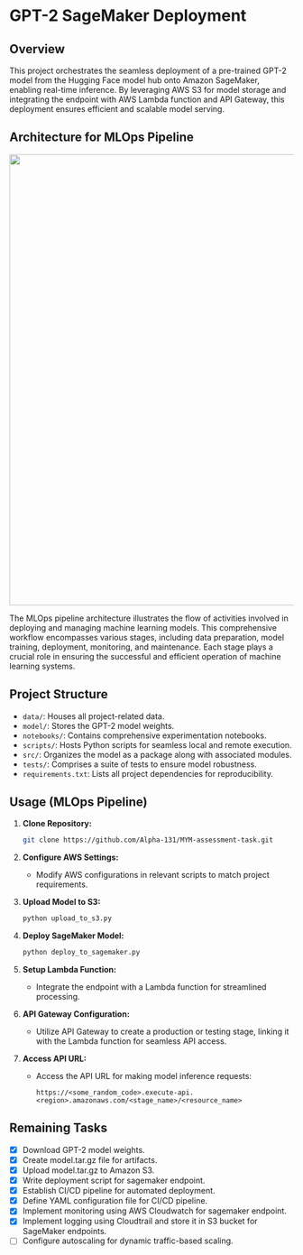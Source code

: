 # GPT-2 SageMaker Deployment

## Overview

This project orchestrates the seamless deployment of a pre-trained GPT-2 model from the Hugging Face model hub onto Amazon SageMaker, enabling real-time inference. By leveraging AWS S3 for model storage and integrating the endpoint with AWS Lambda function and API Gateway, this deployment ensures efficient and scalable model serving.

## Architecture for MLOps Pipeline

<img src="https://github.com/Alpha-131/MLOps-Pipeline/assets/92028472/ac51219f-d2ba-40c3-a2b6-a3fb19cb3e54" width="800">

The MLOps pipeline architecture illustrates the flow of activities involved in deploying and managing machine learning models. This comprehensive workflow encompasses various stages, including data preparation, model training, deployment, monitoring, and maintenance. Each stage plays a crucial role in ensuring the successful and efficient operation of machine learning systems.

## Project Structure

- `data/`: Houses all project-related data.
- `model/`: Stores the GPT-2 model weights.
- `notebooks/`: Contains comprehensive experimentation notebooks.
- `scripts/`: Hosts Python scripts for seamless local and remote execution.
- `src/`: Organizes the model as a package along with associated modules.
- `tests/`: Comprises a suite of tests to ensure model robustness.
- `requirements.txt`: Lists all project dependencies for reproducibility.

## Usage (MLOps Pipeline)

1. **Clone Repository:**
    ```bash
    git clone https://github.com/Alpha-131/MYM-assessment-task.git
    ```

2. **Configure AWS Settings:**
    - Modify AWS configurations in relevant scripts to match project requirements.

3. **Upload Model to S3:**
    ```bash
    python upload_to_s3.py
    ```

4. **Deploy SageMaker Model:**
    ```bash
    python deploy_to_sagemaker.py
    ```

5. **Setup Lambda Function:**
    - Integrate the endpoint with a Lambda function for streamlined processing.

6. **API Gateway Configuration:**
    - Utilize API Gateway to create a production or testing stage, linking it with the Lambda function for seamless API access.

7. **Access API URL:**
    - Access the API URL for making model inference requests:
        ```
        https://<some_random_code>.execute-api.<region>.amazonaws.com/<stage_name>/<resource_name>
        ```

## Remaining Tasks
- [X] Download GPT-2 model weights.
- [X] Create model.tar.gz file for artifacts.
- [X] Upload model.tar.gz to Amazon S3.
- [X] Write deployment script for sagemaker endpoint.
- [X] Establish CI/CD pipeline for automated deployment.
- [X] Define YAML configuration file for CI/CD pipeline.
- [X] Implement monitoring using AWS Cloudwatch for sagemaker endpoint.
- [X] Implement logging using Cloudtrail and store it in S3 bucket for SageMaker endpoints.
- [ ] Configure autoscaling for dynamic traffic-based scaling.
